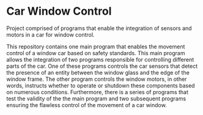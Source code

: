 # Car Window Control
Project comprised of programs that enable the integration of sensors and motors in a car for window control.

This repository contains one main program that enables the movement control of a window car based on safety standards. This main program allows the integration of two programs responsible for controlling different parts of the car. One of these programs controls the car sensors that detect the presence of an entity between the window glass and the edge of the window frame. The other program controls the window motors, in other words, instructs whether to operate or shutdown these components based on numerous conditions. Furthermore, there is a series of programs that test the validity of the the main program and two subsequent programs ensuring the flawless control of the movement of a car window. 
